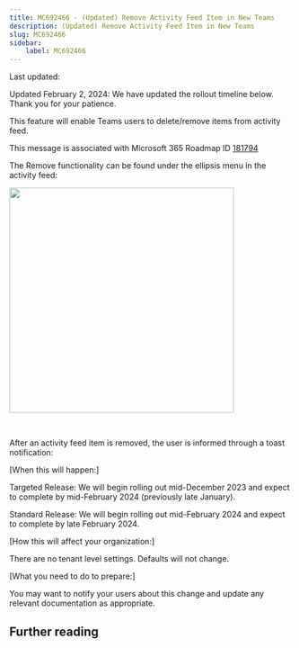 ```yaml
---
title: MC692466 - (Updated) Remove Activity Feed Item in New Teams
description: (Updated) Remove Activity Feed Item in New Teams
slug: MC692466
sidebar:
    label: MC692466
---
```



Last updated: 

<p style="">Updated February 2, 2024: We have updated the rollout timeline below. Thank you for your patience.</p><p style="">This feature will enable Teams users to delete/remove items from activity feed.<br></p>
<p>This message is associated with Microsoft 365 Roadmap ID <a href="https://www.microsoft.com/microsoft-365/roadmap?filters=&amp;searchterms=181794" target="_blank" style="">181794</a></p><p>The Remove functionality can be found under the ellipsis menu in the activity feed:</p><p><img src="https://img-prod-cms-rt-microsoft-com.akamaized.net/cms/api/am/imageFileData/RW1eQzU?ver=0890" style="width: 400px;"></p><p><br></p><p>After an activity feed item is removed, the user is informed through a toast notification:</p><p>[When this will happen:]</p><p>Targeted Release: We will begin rolling out mid-December 2023 and expect to complete by mid-February 2024 (previously late January).</p><p>Standard Release: We will begin rolling out mid-February 2024 and expect to complete by late February 2024.</p>

<p>[How this will affect your organization:]</p>

<p>There are no tenant level settings. Defaults will not change.</p>
<p>[What you need to do to prepare:]</p>
<p>You may want to notify your users about this change and update any relevant documentation as appropriate.</p>

## Further reading
